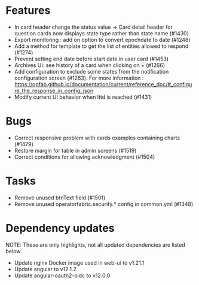 <!-- Copyright (c) 2018-2021 RTE (http://www.rte-france.com)
 See AUTHORS.txt
 This document is subject to the terms of the Creative Commons Attribution 4.0 International license.
 If a copy of the license was not distributed with this
 file, You can obtain one at https://creativecommons.org/licenses/by/4.0/.
 SPDX-License-Identifier: CC-BY-4.0 -->

# Features

* In card header change the status value -> Card detail header for question cards now displays state type rather than state name (#1430)
* Export monitoring : add on option to convert epochdate to date (#1248)
* Add a method for template to get the list of entities allowed to respond (#1274)
* Prevent setting end date before start date in user card (#1453)
* Archives UI: see history of a card when clicking on + (#1266)
* Add configuration to exclude some states from the notification configuration screen (#1263). For more information : https://opfab.github.io/documentation/current/reference_doc/#_configure_the_response_in_config_json
* Modify current UI behavior when lttd is reached (#1431)

# Bugs

* Correct responsive problem with cards examples containing charts (#1479)
* Restore margin for table in admin screens (#1519)
* Correct conditions for allowing acknowledgment (#1504)

# Tasks
* Remove unused btnText field (#1501)
* Remove unused operatorfabric.security.* config in common.yml (#1348)

# Dependency updates

NOTE: These are only highlights, not all updated dependencies are listed below.

* Update nginx Docker image used in web-ui to v1.21.1
* Update angular to v12.1.2
* Update angular-oauth2-oidc to v12.0.0


